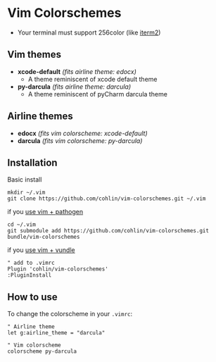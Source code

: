 # Vim Colorschemes

- Your terminal must support 256color (like [iterm2](https://www.iterm2.com/))

Vim themes
------------

- **xcode-default** *(fits airline theme: edocx)*
    - A theme reminiscent of xcode default theme
- **py-darcula** *(fits airline theme: darcula)*
    - A theme reminiscent of pyCharm darcula theme

Airline themes
------------

- **edocx** *(fits vim colorscheme: xcode-default)*
- **darcula** *(fits vim colorscheme: py-darcula)*

Installation
------------

Basic install

    mkdir ~/.vim
    git clone https://github.com/cohlin/vim-colorschemes.git ~/.vim

if you [use vim + pathogen](http://vimcasts.org/episodes/synchronizing-plugins-with-git-submodules-and-pathogen/)

    cd ~/.vim
    git submodule add https://github.com/cohlin/vim-colorschemes.git bundle/vim-colorschemes

if you [use vim + vundle](https://github.com/gmarik/vundle)

    " add to .vimrc
    Plugin 'cohlin/vim-colorschemes'
    :PluginInstall


How to use
----------

To change the colorscheme in your `.vimrc`:

    " Airline theme
    let g:airline_theme = "darcula"
    
    " Vim colorscheme
    colorscheme py-darcula
